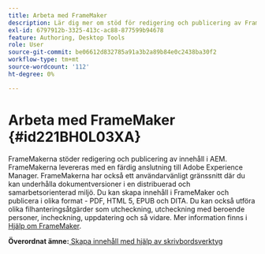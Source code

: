 ```yaml
---
title: Arbeta med FrameMaker
description: Lär dig mer om stöd för redigering och publicering av FrameMaker i AEM.
exl-id: 6797912b-3325-413c-ac88-877599b94678
feature: Authoring, Desktop Tools
role: User
source-git-commit: be06612d832785a91a3b2a89b84e0c2438ba30f2
workflow-type: tm+mt
source-wordcount: '112'
ht-degree: 0%

---
```


# Arbeta med FrameMaker {#id221BH0L03XA}

FrameMakerna stöder redigering och publicering av innehåll i AEM. FrameMakerna levereras med en färdig anslutning till Adobe Experience Manager. FrameMakerna har också ett användarvänligt gränssnitt där du kan underhålla dokumentversioner i en distribuerad och samarbetsorienterad miljö. Du kan skapa innehåll i FrameMaker och publicera i olika format - PDF, HTML 5, EPUB och DITA. Du kan också utföra olika filhanteringsåtgärder som utcheckning, utcheckning med beroende personer, incheckning, uppdatering och så vidare. Mer information finns i [Hjälp om FrameMaker](https://help.adobe.com/en_US/framemaker/using/index.html).

**Överordnat ämne:**[ Skapa innehåll med hjälp av skrivbordsverktyg](author-desktop-tools.md)
